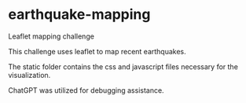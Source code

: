 # earthquake-mapping
Leaflet mapping challenge

This challenge uses leaflet to map recent earthquakes.

The static folder contains the css and javascript files necessary for the visualization.

ChatGPT was utilized for debugging assistance.
